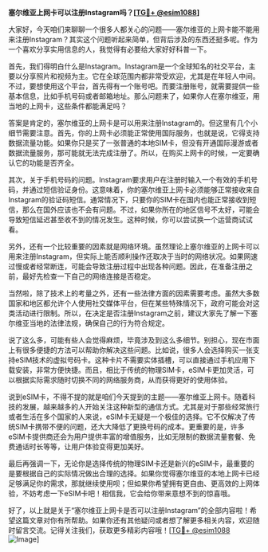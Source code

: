 **塞尔维亚上网卡可以注册Instagram吗？[[TG💪+ @esim1088](https://t.me/s/esim1088)]**

大家好，今天咱们来聊聊一个很多人都关心的问题——塞尔维亚的上网卡能不能用来注册Instagram？其实这个问题听起来简单，但背后涉及的东西还挺多呢。作为一个喜欢分享实用信息的人，我觉得有必要给大家好好科普一下。

首先，我们得明白什么是Instagram。Instagram是一个全球知名的社交平台，主要以分享照片和视频为主。它在全球范围内都非常受欢迎，尤其是在年轻人中间。不过，要想使用这个平台，首先得有一个账号吧。而要注册账号，就需要提供一些基本信息，比如手机号码或者邮箱地址。那么问题来了，如果你人在塞尔维亚，用当地的上网卡，这些条件都能满足吗？

答案是肯定的，塞尔维亚的上网卡是可以用来注册Instagram的。但这里有几个小细节需要注意。首先，你的上网卡必须能正常使用国际服务，也就是说，它得支持数据流量功能。如果你只是买了一张普通的本地SIM卡，但没有开通国际漫游或者数据流量服务，那可能就无法完成注册了。所以，在购买上网卡的时候，一定要确认它的功能是否齐全。

其次，关于手机号码的问题。Instagram要求用户在注册时输入一个有效的手机号码，并通过短信验证身份。这意味着，你的塞尔维亚上网卡必须能够正常接收来自Instagram的验证码短信。通常情况下，只要你的SIM卡在国内也能正常接收到短信，那么在国外应该也不会有问题。不过，如果你所在的地区信号不太好，可能会导致短信延迟甚至收不到的情况发生。这种时候，你可以尝试换一个运营商试试看。

另外，还有一个比较重要的因素就是网络环境。虽然理论上塞尔维亚的上网卡可以用来注册Instagram，但实际上能否顺利操作还取决于当时的网络状况。如果网速过慢或者经常断连，可能会导致注册过程中出现各种问题。因此，在准备注册之前，最好先检查一下自己的网络连接是否稳定。

当然啦，除了技术上的考量之外，还有一些法律方面的因素需要考虑。虽然大多数国家和地区都允许个人使用社交媒体平台，但在某些特殊情况下，政府可能会对这类活动进行限制。所以，在决定是否注册Instagram之前，建议大家先了解一下塞尔维亚当地的法律法规，确保自己的行为符合规定。

说了这么多，可能有些人会觉得麻烦，毕竟涉及到这么多细节。别担心，现在市面上有很多便捷的方法可以帮助你解决这些问题。比如说，很多人会选择购买一张支持eSIM技术的虚拟号码卡。这种卡片不需要实体插槽，可以直接通过手机应用下载安装，非常方便快捷。而且，相比于传统的物理SIM卡，eSIM卡更加灵活，可以根据实际需求随时切换不同的网络服务商，从而获得更好的使用体验。

说到eSIM卡，不得不提的就是咱们今天提到的主题——塞尔维亚上网卡。随着科技的发展，越来越多的人开始关注这种新型的通信方式。尤其是对于那些经常旅行或者生活在多个国家的人来说，eSIM卡无疑是一个极佳的选择。它不仅解决了传统SIM卡携带不便的问题，还大大降低了更换号码的成本。更重要的是，许多eSIM卡提供商还会为用户提供丰富的增值服务，比如无限制的数据流量套餐、免费通话时长等等，让用户体验变得更加美好。

最后再强调一下，无论你是选择传统的物理SIM卡还是新兴的eSIM卡，最重要的是要根据自己的实际情况做出合理的选择。如果你觉得塞尔维亚的本地上网卡已经足够满足你的需求，那就继续使用呗；但如果你希望拥有更自由、更高效的上网体验，不妨考虑一下eSIM卡吧！相信我，它会给你带来意想不到的惊喜哦。

好了，以上就是关于“塞尔维亚上网卡是否可以注册Instagram”的全部内容啦！希望这篇文章对你有所帮助。如果你还有其他疑问或者想了解更多相关内容，欢迎随时留言交流。记得关注我们，获取更多精彩内容哦！[[TG💪+ @esim1088](https://t.me/s/esim1088) ![Image](https://i.postimg.cc/4NQfJmqS/Snipaste-2025-05-13-00-14-12.png)]